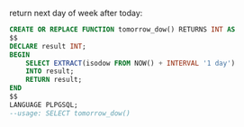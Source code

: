 return next day of week after today:
```sql
CREATE OR REPLACE FUNCTION tomorrow_dow() RETURNS INT AS
$$
DECLARE result INT;
BEGIN
	SELECT EXTRACT(isodow FROM NOW() + INTERVAL '1 day')
	INTO result;
	RETURN result;
END
$$
LANGUAGE PLPGSQL;
--usage: SELECT tomorrow_dow()
```